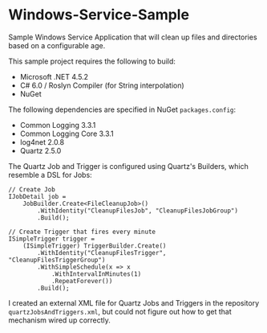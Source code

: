 # Windows-Service-Sample

Sample Windows Service Application that will clean up files and directories based on a configurable age.

This sample project requires the following to build:

* Microsoft .NET 4.5.2
* C# 6.0 / Roslyn Compiler (for String interpolation)
* NuGet

The following dependencies are specified in NuGet `packages.config`:

* Common Logging 3.3.1 
* Common Logging Core 3.3.1 
* log4net 2.0.8
* Quartz 2.5.0

The Quartz Job and Trigger is configured using Quartz's Builders, which resemble a DSL for Jobs:

    // Create Job
    IJobDetail job =
        JobBuilder.Create<FileCleanupJob>()
            .WithIdentity("CleanupFilesJob", "CleanupFilesJobGroup")
            .Build();

    // Create Trigger that fires every minute
    ISimpleTrigger trigger =
        (ISimpleTrigger) TriggerBuilder.Create()
            .WithIdentity("CleanupFilesTrigger", "CleanupFilesTriggerGroup")
            .WithSimpleSchedule(x => x
                .WithIntervalInMinutes(1)
                .RepeatForever())
            .Build();

I created an external XML file for Quartz Jobs and Triggers in the repository `quartzJobsAndTriggers.xml`, but could not figure out how to get that mechanism wired up correctly.
